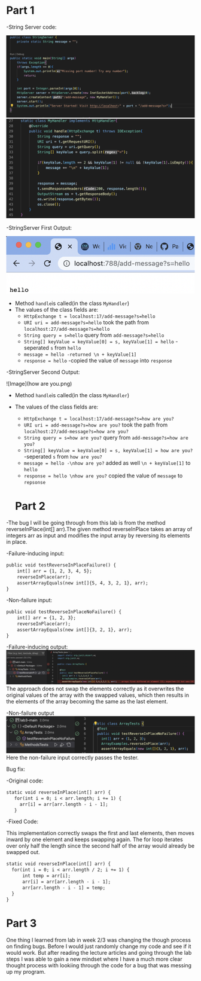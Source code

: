 # Part 1

-String Server code:

![Image](stringserver1.png)
![Image](stringserver2.png)

-StringServer First Output:

![Image](hello.png)

- Method `handle`is called(in the class `MyHandler`)
- The values of the class fields are:
  * `HttpExchange t = localhost:17/add-message?s=hello`
  * `URI uri = add-message?s=hello` took the path from `localhost:27/add-message?s=hello`
  * `String query = s=hello` query from `add-message?s=hello`
  * `String[] keyValue = keyValue[0] = s, keyValue[1] = hello` -seperated `s` from `hello`
  * `message = hello -returned \n + keyValue[1]`
  * `response = hello` -copied the value of `message` into `response`


-StringServer Second Output:

![Image](how are you.png)

- Method `handle`is called(in the class `MyHandler`)
- The values of the class fields are:
  * `HttpExchange t = localhost:17/add-message?s=how are you?`
  * `URI uri = add-message?s=how are you?` took the path from `localhost:27/add-message?s=how are you?`
  * `String query = s=how are you?` query from `add-message?s=how are you?`
  * `String[] keyValue = keyValue[0] = s, keyValue[1] = how are you?` -seperated `s` from `how are you?`
  * `message = hello -\nhow are yo?` added as well `\n + keyValue[1]` to `hello`
  * `response = hello \nhow are you?` copied the value of `message` to `repsonse`
  
  
  # Part 2

-The bug I will be going through from this lab is from the method reverseInPlace(int[] arr).The given method reverseInPlace takes 
an array of integers arr as input and modifies the input array by reversing its elements in place.

-Failure-inducing input:
```
public void testReverseInPlaceFailure() {
    int[] arr = {1, 2, 3, 4, 5};
    reverseInPlace(arr);
    assertArrayEquals(new int[]{5, 4, 3, 2, 1}, arr);
}
```

-Non-failure input:
```
public void testReverseInPlaceNoFailure() {
    int[] arr = {1, 2, 3};
    reverseInPlace(arr);
    assertArrayEquals(new int[]{3, 2, 1}, arr);
}
```

-Failure-inducing output:
![Image](failure.png)
The approach does not swap the elements correctly as it overwrites the original values of the array with the swapped values, which then results in the elements of the array becoming the same as the last element.

-Non-failure output
![Image](nonfailure.png)
Here the non-failure input correctly passes the tester.

Bug fix:
  
  -Original code:
 ```
 static void reverseInPlace(int[] arr) {
    for(int i = 0; i < arr.length; i += 1) {
      arr[i] = arr[arr.length - i - 1];
    }
  ```
  
  -Fixed Code:
  
  This implementation correctly swaps the first and last elements, then moves inward by one element and keeps swapping again. The for loop iterates over only half the length since the second half of the array would already be swapped out.
  ```
  static void reverseInPlace(int[] arr) {
    for(int i = 0; i < arr.length / 2; i += 1) {
        int temp = arr[i];
        arr[i] = arr[arr.length - i - 1];
        arr[arr.length - i - 1] = temp;
    }
}
```

# Part 3

One thing I learned from lab in week 2/3 was changing the though process on finding bugs. Before I would just randomly change my code and see if it would work. But after reading the lecture articles and going through the lab steps I was able to gain a new mindset where I have a much more clear thought process with lookiing through the code for a bug that was messing up my program.
